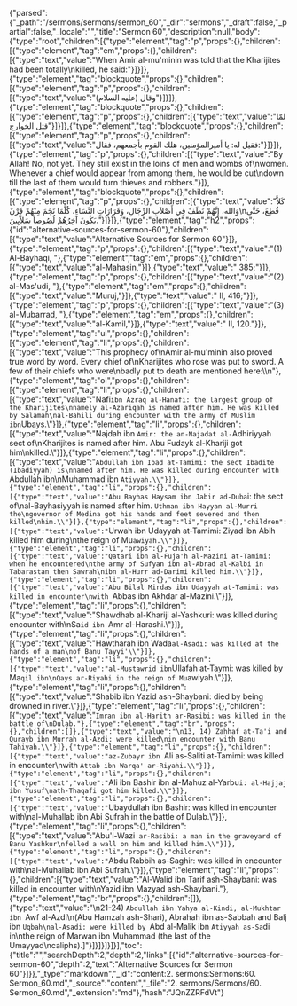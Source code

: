 {"parsed":{"_path":"/sermons/sermons/sermon_60","_dir":"sermons","_draft":false,"_partial":false,"_locale":"","title":"Sermon 60","description":null,"body":{"type":"root","children":[{"type":"element","tag":"p","props":{},"children":[{"type":"element","tag":"em","props":{},"children":[{"type":"text","value":"When Amir al-mu'minin was told that the Kharijites had been totally\nkilled, he said:"}]}]},{"type":"element","tag":"blockquote","props":{},"children":[{"type":"element","tag":"p","props":{},"children":[{"type":"text","value":"وقال (عليه السلام)"}]}]},{"type":"element","tag":"blockquote","props":{},"children":[{"type":"element","tag":"p","props":{},"children":[{"type":"text","value":"لمّا قتل الخوارج"}]}]},{"type":"element","tag":"blockquote","props":{},"children":[{"type":"element","tag":"p","props":{},"children":[{"type":"text","value":"فقيل له: يا أميرالمؤمنين، هلك القوم بأجمعهم، فقال:"}]}]},{"type":"element","tag":"p","props":{},"children":[{"type":"text","value":"By Allah! No, not yet. They still exist in the loins of men and wombs of\nwomen. Whenever a chief would appear from among them, he would be cut\ndown till the last of them would turn thieves and robbers."}]},{"type":"element","tag":"blockquote","props":{},"children":[{"type":"element","tag":"p","props":{},"children":[{"type":"text","value":"كَلاَّ وَالله، إِنَّهُمْ نُطَفٌ فِي أَصْلاَبِ الرِّجَالِ، وَقَرَارَاتِ النِّسَاءِ، كُلَّمَا نَجَمَ مِنْهُمْ قَرْنٌ\nقُطِعَ، حَتَّى يَكُونَ آخِرُهُمْ لُصُوصاً سَلاَّبِينَ."}]}]},{"type":"element","tag":"h2","props":{"id":"alternative-sources-for-sermon-60"},"children":[{"type":"text","value":"Alternative Sources for Sermon 60"}]},{"type":"element","tag":"p","props":{},"children":[{"type":"text","value":"(1) Al-Bayhaqi, "},{"type":"element","tag":"em","props":{},"children":[{"type":"text","value":"al-Mahasin,"}]},{"type":"text","value":" 385;"}]},{"type":"element","tag":"p","props":{},"children":[{"type":"text","value":"(2) al-Mas'udi, "},{"type":"element","tag":"em","props":{},"children":[{"type":"text","value":"Muruj,"}]},{"type":"text","value":" II, 416;"}]},{"type":"element","tag":"p","props":{},"children":[{"type":"text","value":"(3) al-Mubarrad, "},{"type":"element","tag":"em","props":{},"children":[{"type":"text","value":"al-Kamil,"}]},{"type":"text","value":" II, 120."}]},{"type":"element","tag":"ul","props":{},"children":[{"type":"element","tag":"li","props":{},"children":[{"type":"text","value":"This prophecy of\nAmir al-mu'minin also proved true word by word. Every chief of\nKharijites who rose was put to sword. A few of their chiefs who were\nbadly put to death are mentioned here:\\\n"},{"type":"element","tag":"ol","props":{},"children":[{"type":"element","tag":"li","props":{},"children":[{"type":"text","value":"Nafi` ibn Azraq al-Hanafi: the largest group of the Kharijites\nnamely al-Azariqah is named after him. He was killed by Salamah\nal-Bahili during encounter with the army of Muslim ibn `Ubays.\\"}]},{"type":"element","tag":"li","props":{},"children":[{"type":"text","value":"Najdah ibn `Amir: the an-Najadat al-`Adhiriyyah sect of\nKharijites is named after him. Abu Fudayk al-Khariji got him\nkilled.\\"}]},{"type":"element","tag":"li","props":{},"children":[{"type":"text","value":"`Abdullah ibn Ibad at-Tamimi: the sect Ibadite (Ibadiyyah) is\nnamed after him. He was killed during encounter with `Abdullah ibn\nMuhammad ibn `Atiyyah.\\"}]},{"type":"element","tag":"li","props":{},"children":[{"type":"text","value":"Abu Bayhas Haysam ibn Jabir ad-Duba`i: the sect of\nal-Bayhasiyyah is named after him. `Uthman ibn Hayyan al-Murri the\ngovernor of Medina got his hands and feet severed and then killed\nhim.\\"}]},{"type":"element","tag":"li","props":{},"children":[{"type":"text","value":"`Urwah ibn Udayyah at-Tamimi: Ziyad ibn Abih killed him during\nthe reign of Mu`awiyah.\\"}]},{"type":"element","tag":"li","props":{},"children":[{"type":"text","value":"Qatari ibn al-Fuja'h al-Mazini at-Tamimi: when he encountered\nthe army of Sufyan ibn al-Abrad al-Kalbi in Tabarastan then Sawrah\nibn al-Hurr ad-Darimi killed him.\\"}]},{"type":"element","tag":"li","props":{},"children":[{"type":"text","value":"Abu Bilal Mirdas ibn Udayyah at-Tamimi: was killed in encounter\nwith `Abbas ibn Akhdar al-Mazini.\\"}]},{"type":"element","tag":"li","props":{},"children":[{"type":"text","value":"Shawdhab al-Khariji al-Yashkuri: was killed during encounter with\nSa`id ibn `Amr al-Harashi.\\"}]},{"type":"element","tag":"li","props":{},"children":[{"type":"text","value":"Hawtharah ibn Wada` al-Asadi: was killed at the hands of a man\nof Banu Tayyi'\\"}]},{"type":"element","tag":"li","props":{},"children":[{"type":"text","value":"al-Mustawrid ibn `Ullafah at-Taymi: was killed by Ma`qil ibn\nQays ar-Riyahi in the reign of Mu`awiyah.\\"}]},{"type":"element","tag":"li","props":{},"children":[{"type":"text","value":"Shabib ibn Yazid ash-Shaybani: died by being drowned in river.\\"}]},{"type":"element","tag":"li","props":{},"children":[{"type":"text","value":"`Imran ibn al-Harith ar-Rasibi: was killed in the battle of\nDulab."},{"type":"element","tag":"br","props":{},"children":[]},{"type":"text","value":"\n13, 14) Zahhaf at-Ta'i and Qurayb ibn Murrah al-Azdi: were killed\nin encounter with Banu Tahiyah.\\"}]},{"type":"element","tag":"li","props":{},"children":[{"type":"text","value":"az-Zubayr ibn `Ali as-Saliti at-Tamimi: was killed in encounter\nwith `Attab ibn Warqa' ar-Riyahi.\\"}]},{"type":"element","tag":"li","props":{},"children":[{"type":"text","value":"`Ali ibn Bashir ibn al-Mahuz al-Yarbu`i: al-Hajjaj ibn Yusuf\nath-Thaqafi got him killed.\\"}]},{"type":"element","tag":"li","props":{},"children":[{"type":"text","value":"`Ubaydullah ibn Bashir: was killed in encounter with\nal-Muhallab ibn Abi Sufrah in the battle of Dulab.\\"}]},{"type":"element","tag":"li","props":{},"children":[{"type":"text","value":"Abu'l-Wazi` ar-Rasibi: a man in the graveyard of Banu Yashkur\nfelled a wall on him and killed him.\\"}]},{"type":"element","tag":"li","props":{},"children":[{"type":"text","value":"`Abdu Rabbih as-Saghir: was killed in encounter with\nal-Muhallab ibn Abi Sufrah.\\"}]},{"type":"element","tag":"li","props":{},"children":[{"type":"text","value":"Al-Walid ibn Tarif ash-Shaybani: was killed in encounter with\nYazid ibn Mazyad ash-Shaybani."},{"type":"element","tag":"br","props":{},"children":[]},{"type":"text","value":"\n21-24) `Abdullah ibn Yahya al-Kindi, al-Mukhtar ibn `Awf al-Azdi\n(Abu Hamzah ash-Shari), Abrahah ibn as-Sabbah and Balj ibn `Uqbah\nal-Asadi: were killed by `Abd al-Malik ibn `Atiyyah as-Sa`di in\nthe reign of Marwan ibn Muhammad (the last of the Umayyad\ncaliphs).]"}]}]}]}]}],"toc":{"title":"","searchDepth":2,"depth":2,"links":[{"id":"alternative-sources-for-sermon-60","depth":2,"text":"Alternative Sources for Sermon 60"}]}},"_type":"markdown","_id":"content:2. sermons:Sermons:60. Sermon_60.md","_source":"content","_file":"2. sermons/Sermons/60. Sermon_60.md","_extension":"md"},"hash":"JQnZZRFdVt"}